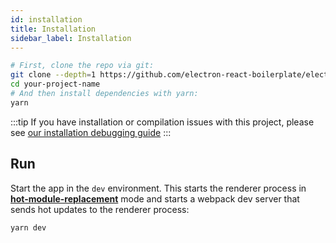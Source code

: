 ```yaml
---
id: installation
title: Installation
sidebar_label: Installation
---
```


```bash
# First, clone the repo via git:
git clone --depth=1 https://github.com/electron-react-boilerplate/electron-react-boilerplate.git your-project-name
cd your-project-name
# And then install dependencies with yarn:
yarn
```

:::tip
If you have installation or compilation issues with this project, please see [our installation debugging guide](installation-debugging-solutions)
:::

## Run

Start the app in the `dev` environment. This starts the renderer process in [**hot-module-replacement**](https://webpack.js.org/guides/hot-module-replacement/#enabling-hmr) mode and starts a webpack dev server that sends hot updates to the renderer process:

```bash
yarn dev
```
